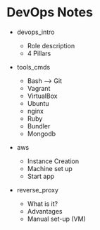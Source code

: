 # DevOps Notes

- devops_intro
  - Role description
  - 4 Pillars
  
- tools_cmds
  - Bash --> Git
  - Vagrant
  - VirtualBox
  - Ubuntu
  - nginx
  - Ruby
  - Bundler
  - Mongodb

- aws
  - Instance Creation
  - Machine set up
  - Start app
 
- reverse_proxy
  - What is it?
  - Advantages
  - Manual set-up (VM)
